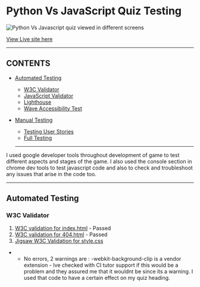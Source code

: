 # Python Vs JavaScript Quiz Testing 

![Python Vs Javascript quiz viewed in different screens](documentation/gifs/am-i-responsive-finalgif.gif)

[View Live site here](https://sooryageorge7.github.io/Python-Vs-Javascript-Quiz/)

---

## CONTENTS

* [Automated Testing](#Automated-Testing)
  * [W3C Validator](#W3C-Validator)
  * [JavaScript Validator](#JavaScript-Validator)
  * [Lighthouse](#Lighthouse)
  * [Wave Accessibility Test](#Wave)
* [Manual Testing](#Manual-Testing)
  * [Testing User Stories](#Testing-User-Stories)
  * [Full Testing](#Full-Testing)

  ---

I used google developer tools throughout development of game to test different aspects and stages of the game.
I also used the console section in chrome dev tools to test javascript code and also to check and troubleshoot any issues that arise in the code too. 

---

## Automated Testing 

### W3C Validator 

1. [W3C validation for index.html](documentation/tests/final-index.html-validation.png) - Passed
2. [W3C validation for 404.html](documentation/tests/404-html-validation.png) - Passed
3. [Jigsaw W3C Validation for style.css](documentation/tests/final-css-validation.png) 
  * - No errors, 2 warnings are : -webkit-background-clip is a vendor extension - Ive checked with CI tutor support if this would be a problem and they assured me that it wouldnt be since its a warning. I used that code to have a certain effect on my quiz heading. 




